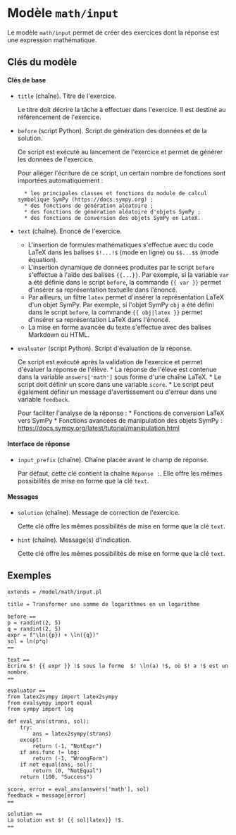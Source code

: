 # Modèle `math/input`

Le modèle `math/input` permet de créer des exercices dont la réponse est une expression mathématique.


## Clés du modèle

#### Clés de base
* `title` (chaîne). Titre de l'exercice.

    Le titre doit décrire la tâche à effectuer dans l'exercice. Il est destiné au référencement de l'exercice.

* `before` (script Python). Script de génération des données et de la solution.

   Ce script est exécuté au lancement de l'exercice et permet de générer les données de l'exercice.

   Pour alléger l'écriture de ce script, un certain nombre de fonctions sont importées automatiquement :
   
        * les principales classes et fonctions du module de calcul symbolique SymPy (https://docs.sympy.org) ;
        * des fonctions de génération aléatoire ;
        * des fonctions de génération aléatoire d'objets SymPy ;
        * des fonctions de conversion des objets SymPy en LateX.

* `text` (chaîne). Enoncé de l'exercice. 
    * L'insertion de formules mathématiques s'effectue avec du code LaTeX dans les balises `$!...!$` (mode en ligne) ou `$$...$$` (mode équation).
    * L'insertion dynamique de données produites par le script `before` s'effectue à l'aide des balises `{{...}}`. Par exemple, si la variable `var` a été définie dans le script `before`, la commande `{{ var }}` permet d'insérer sa représentation textuelle dans l'énoncé.
    * Par ailleurs, un filtre `latex` permet d'insérer la représentation LaTeX d'un objet SymPy. Par exemple, si l'objet SymPy `obj` a été défini dans le script `before`, la commande `{{ obj|latex }}` permet d'insérer sa représentation LaTeX dans l'énoncé.
    * La mise en forme avancée du texte s'effectue avec des balises Markdown ou HTML.


* `evaluator` (script Python). Script d'évaluation de la réponse.

    Ce script est exécuté après la validation de l'exercice et permet d'évaluer la réponse de l'élève.
        * La réponse de l'élève est contenue dans la variable `answers['math']` sous forme d'une chaîne LaTeX.
        * Le script doit définir un score dans une variable `score`.
        * Le script peut également définir un message d'avertissement ou d'erreur dans une variable `feedback`.

    Pour faciliter l'analyse de la réponse :
        * Fonctions de conversion LaTeX vers SymPy
        * Fonctions avancées de manipulation des objets SymPy : https://docs.sympy.org/latest/tutorial/manipulation.html

    


#### Interface de réponse
* `input_prefix` (chaîne). Chaîne placée avant le champ de réponse. 

    Par défaut, cette clé contient la chaîne `Réponse :`. Elle offre les mêmes possibilités de mise en forme que la clé `text`.

#### Messages
* `solution` (chaîne). Message de correction de l'exercice.

    Cette clé offre les mêmes possibilités de mise en forme que la clé `text`.

* `hint` (chaîne). Message(s) d'indication.

    Cette clé offre les mêmes possibilités de mise en forme que la clé `text`.

## Exemples

```
extends = /model/math/input.pl

title = Transformer une somme de logarithmes en un logarithme

before ==
p = randint(2, 5)
q = randint(2, 5)
expr = f"\ln({p}) + \ln({q})"
sol = ln(p*q)
==

text ==
Ecrire $! {{ expr }} !$ sous la forme  $! \ln(a) !$, où $! a !$ est un nombre.
==

evaluator ==
from latex2sympy import latex2sympy
from evalsympy import equal
from sympy import log

def eval_ans(strans, sol):
    try:
        ans = latex2sympy(strans)
    except:
        return (-1, "NotExpr")
    if ans.func != log:
        return (-1, "WrongForm")
    if not equal(ans, sol):
        return (0, "NotEqual")
    return (100, "Success")

score, error = eval_ans(answers['math'], sol)
feedback = message[error]
==

solution ==
La solution est $! {{ sol|latex}} !$.
==
```
